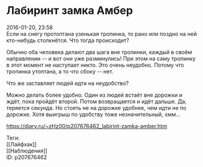 Лабиринт замка Амбер
=====================

   
 2016-01-20, 23:58   
  Если на снегу протоптана узенькая тропинка, то рано или поздно на ней кто-нибудь столкнётся. Что тогда происходит?   
   
 Обычно оба человека делают два шага вне тропинки, каждый в своём направлении -- и вот они уже разминулись! При этом на саму тропинку в этот момент не наступает никто. Это очень неудобно. Потому что тропинка утоптана, а то что сбоку -- нет.   
   
 Что же заставляет людей идти на неудобство?   
   
 Можно делать более удобно. Один из людей встаёт вне дорожки и ждёт, пока пройдёт второй. Потом возвращается и идёт дальше. Да, теряется секунда. Но стоять не на дорожке удобнее, чем идти не по дорожке. Хотя выигрыш по удобству тоже незначительный, хмм...   
    
 <https://diary.ru/~zHz00/p207676462_labirint-zamka-amber.htm>   
   
 Теги:   
 [[Лайфхак]]   
 [[Наблюдения]]   
 ID: p207676462